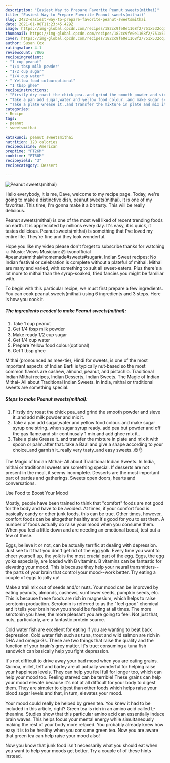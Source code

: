 ```yaml
---
description: "Easiest Way to Prepare Favorite Peanut sweets(mithai)"
title: "Easiest Way to Prepare Favorite Peanut sweets(mithai)"
slug: 2422-easiest-way-to-prepare-favorite-peanut-sweetsmithai
date: 2021-01-08T11:23:45.429Z
image: https://img-global.cpcdn.com/recipes/182cc9fe0e1168f2/751x532cq70/peanut-sweetsmithai-recipe-main-photo.jpg
thumbnail: https://img-global.cpcdn.com/recipes/182cc9fe0e1168f2/751x532cq70/peanut-sweetsmithai-recipe-main-photo.jpg
cover: https://img-global.cpcdn.com/recipes/182cc9fe0e1168f2/751x532cq70/peanut-sweetsmithai-recipe-main-photo.jpg
author: Susan Cox
ratingvalue: 4.1
reviewcount: 7866
recipeingredient:
- "1 cup peanut"
- "1/4 tbsp milk powder"
- "1/2 cup sugar"
- "1/4 cup water"
- " Yellow food colouroptional"
- "1 tbsp ghee"
recipeinstructions:
- "Firstly dry roast the chick pea..and grind the smooth powder and sieve it..and add milk powder and mix it."
- "Take a pan add sugar,water and yellow food colour..and make sugar syrup one string..when sugar syrup ready..add pea but powder and off the gas flame.and stir continusaly 1 min.and add ghee mix it.."
- "Take a plate Grease it..and transfer the mixture in plate and mix it with spoon or palm.after that..take a Baal and give a shape according to your choice..and garnish it..really very tasty..and easy sweets..😋👌"
categories:
- Recipe
tags:
- peanut
- sweetsmithai

katakunci: peanut sweetsmithai 
nutrition: 128 calories
recipecuisine: American
preptime: "PT26M"
cooktime: "PT60M"
recipeyield: "3"
recipecategory: Dessert

---
```



![Peanut sweets(mithai)](https://img-global.cpcdn.com/recipes/182cc9fe0e1168f2/751x532cq70/peanut-sweetsmithai-recipe-main-photo.jpg)

Hello everybody, it is me, Dave, welcome to my recipe page. Today, we're going to make a distinctive dish, peanut sweets(mithai). It is one of my favorites. This time, I'm gonna make it a bit tasty. This will be really delicious.

Peanut sweets(mithai) is one of the most well liked of recent trending foods on earth. It is appreciated by millions every day. It's easy, it is quick, it tastes delicious. Peanut sweets(mithai) is something that I've loved my entire life. They're fine and they look wonderful.

Hope you like my video please don&#39;t forget to subscribe thanks for watching ☺ Music: Views Musician: @iksonofficial #peanuts#mithai#homemade#sweets#sugar#. Indian Sweet recipes: No Indian festival or celebration is complete without a plateful of mithai. Mithai are many and varied, with something to suit all sweet-eaters. Plus there&#39;s a lot more to mithai than the syrup-soaked, fried fancies you might be familiar with.


To begin with this particular recipe, we must first prepare a few ingredients. You can cook peanut sweets(mithai) using 6 ingredients and 3 steps. Here is how you cook it.

<!--inarticleads1-->

##### The ingredients needed to make Peanut sweets(mithai):

1. Take 1 cup peanut
1. Get 1/4 tbsp milk powder
1. Make ready 1/2 cup sugar
1. Get 1/4 cup water
1. Prepare  Yellow food colour(optional)
1. Get 1 tbsp ghee


Mithai (pronounced as mee-tie), Hindi for sweets, is one of the most important aspects of Indian Barfi is typically nut-based so the most common flavors are cashew, almond, peanut, and pistachio. Traditional Indian Mithai recipes, Indian Desserts, Indian Sweets. The Magic of Indian Mithai- All about Traditional Indian Sweets. In India, mithai or traditional sweets are something special. 

<!--inarticleads2-->

##### Steps to make Peanut sweets(mithai):

1. Firstly dry roast the chick pea..and grind the smooth powder and sieve it..and add milk powder and mix it.
1. Take a pan add sugar,water and yellow food colour..and make sugar syrup one string..when sugar syrup ready..add pea but powder and off the gas flame.and stir continusaly 1 min.and add ghee mix it..
1. Take a plate Grease it..and transfer the mixture in plate and mix it with spoon or palm.after that..take a Baal and give a shape according to your choice..and garnish it..really very tasty..and easy sweets..😋👌


The Magic of Indian Mithai- All about Traditional Indian Sweets. In India, mithai or traditional sweets are something special. If desserts are not present in the meal, it seems incomplete. Desserts are the most important part of parties and gatherings. Sweets open doors, hearts and conversations. 

Use Food to Boost Your Mood


Mostly, people have been trained to think that "comfort" foods are not good for the body and have to be avoided. At times, if your comfort food is basically candy or other junk foods, this can be true. Other times, however, comfort foods can be altogether healthy and it's good for you to eat them. A number of foods actually do raise your mood when you consume them. When you feel a little down and are needing an emotional boost, test out a few of these.

Eggs, believe it or not, can be actually terrific at dealing with depression. Just see to it that you don't get rid of the egg yolk. Every time you want to cheer yourself up, the yolk is the most crucial part of the egg. Eggs, the egg yolks especially, are loaded with B vitamins. B vitamins can be fantastic for elevating your mood. This is because they help your neural transmitters--the parts of your brain that control your mood--work better. Try eating a couple of eggs to jolly up!

Make a trail mix out of seeds and/or nuts. Your mood can be improved by eating peanuts, almonds, cashews, sunflower seeds, pumpkin seeds, etc. This is because these foods are rich in magnesium, which helps to raise serotonin production. Serotonin is referred to as the "feel good" chemical and it tells your brain how you should be feeling at all times. The more serotonin you have, the more pleasant you are going to feel. Not just that, nuts, particularly, are a fantastic protein source.

Cold water fish are excellent for eating if you are wanting to beat back depression. Cold water fish such as tuna, trout and wild salmon are rich in DHA and omega-3s. These are two things that raise the quality and the function of your brain's grey matter. It's true: consuming a tuna fish sandwich can basically help you fight depression. 

It's not difficult to drive away your bad mood when you are eating grains. Quinoa, millet, teff and barley are all actually wonderful for helping raise your happiness levels. They can help you feel full for longer too, which can help your mood too. Feeling starved can be terrible! These grains can help your mood elevate because it's not at all difficult for your body to digest them. They are simpler to digest than other foods which helps raise your blood sugar levels and that, in turn, elevates your mood.

Your mood could really be helped by green tea. You knew it had to be included in this article, right? Green tea is rich in an amino acid called L-theanine. Studies show that this particular amino acid can essentially induce brain waves. This helps focus your mental energy while simultaneously making the rest of your body more relaxed. You probably already knew how easy it is to be healthy when you consume green tea. Now you are aware that green tea can help raise your mood also!

Now you know that junk food isn't necessarily what you should eat when you want to help your moods get better. Try  a  couple of  of  these  hints  instead.

